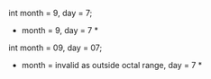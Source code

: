 int month = 9, day = 7; 
* month = 9, day = 7 *

int month = 09, day = 07;
* month = invalid as outside octal range, day = 7 *